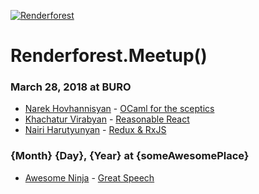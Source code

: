 [![Renderforest](https://raw.githubusercontent.com/renderforest/meetups/master/rf-logo.png)](https://www.renderforest.com/)

# Renderforest.Meetup()

### March 28, 2018 at BURO

* [Narek Hovhannisyan](https://www.facebook.com/narek.hovh) - [OCaml for the sceptics](http://renderforest-ocaml.surge.sh/)
* [Khachatur Virabyan](https://twitter.com/kh_mugh) - [Reasonable React](http://renderforest-reason.surge.sh/)
* [Nairi Harutyunyan](https://www.facebook.com/harutyunyan.nairi) - [Redux & RxJS](https://slides.com/nairihar/renderforest-meetup-2018#/)

### {Month} {Day}, {Year} at {someAwesomePlace}

* [Awesome Ninja](https://yt3.ggpht.com/a-/AJLlDp2KHhwxWDtKU75nADIPHaI2aVGyB7s6sNASsg=s900-mo-c-c0xffffffff-rj-k-no) - [Great Speech](https://www.renderforest.com/)
